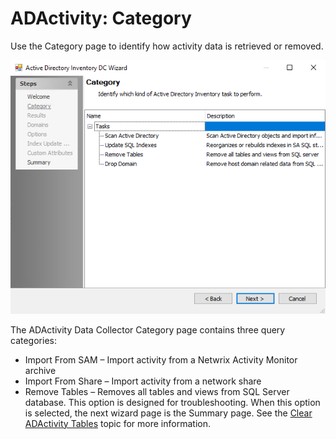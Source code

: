 # ADActivity: Category

Use the Category page to identify how activity data is retrieved or removed.

![Active Directory Activity DC wizard Category page](/static/img/product_docs/accessanalyzer/accessanalyzer/enterpriseauditor/admin/datacollector/adinventory/category.png)

The ADActivity Data Collector Category page contains three query categories:

- Import From SAM – Import activity from a Netwrix Activity Monitor archive
- Import From Share – Import activity from a network share
- Remove Tables – Removes all tables and views from SQL Server database. This option is designed for troubleshooting. When this option is selected, the next wizard page is the Summary page. See the [Clear ADActivity Tables](/docs/product_docs/accessanalyzer/accessanalyzer/enterpriseauditor/admin/datacollector/adactivity/cleartables.md) topic for more information.
